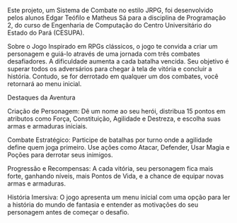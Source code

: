 Este projeto, um Sistema de Combate no estilo JRPG, foi desenvolvido pelos alunos Edgar Teófilo e Matheus Sá para a disciplina de Programação 2, do curso de Engenharia de Computação do Centro Universitário do Estado do Pará (CESUPA).

Sobre o Jogo
Inspirado em RPGs clássicos, o jogo te convida a criar um personagem e guiá-lo através de uma jornada com três combates desafiadores. A dificuldade aumenta a cada batalha vencida. Seu objetivo é superar todos os adversários para chegar à tela de vitória e concluir a história. Contudo, se for derrotado em qualquer um dos combates, você retornará ao menu inicial.

Destaques da Aventura

Criação de Personagem: Dê um nome ao seu herói, distribua 15 pontos em atributos como Força, Constituição, Agilidade e Destreza, e escolha suas armas e armaduras iniciais.

Combate Estratégico: Participe de batalhas por turno onde a agilidade define quem joga primeiro. Use ações como Atacar, Defender, Usar Magia e Poções para derrotar seus inimigos.

Progressão e Recompensas: A cada vitória, seu personagem fica mais forte, ganhando níveis, mais Pontos de Vida, e a chance de equipar novas armas e armaduras.

História Imersiva: O jogo apresenta um menu inicial com uma opção para ler a história do mundo de fantasia e entender as motivações do seu personagem antes de começar o desafio.
